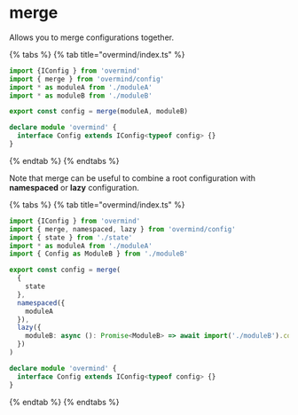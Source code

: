 # merge

Allows you to merge configurations together.

{% tabs %}
{% tab title="overmind/index.ts" %}
```typescript
import {IConfig } from 'overmind'
import { merge } from 'overmind/config'
import * as moduleA from './moduleA'
import * as moduleB from './moduleB'

export const config = merge(moduleA, moduleB)

declare module 'overmind' {
  interface Config extends IConfig<typeof config> {}
}
```
{% endtab %}
{% endtabs %}

Note that merge can be useful to combine a root configuration with **namespaced** or **lazy** configuration.

{% tabs %}
{% tab title="overmind/index.ts" %}
```typescript
import {IConfig } from 'overmind'
import { merge, namespaced, lazy } from 'overmind/config'
import { state } from './state'
import * as moduleA from './moduleA'
import { Config as ModuleB } from './moduleB'

export const config = merge(
  {
    state
  },
  namespaced({
    moduleA
  }),
  lazy({
    moduleB: async (): Promise<ModuleB> => await import('./moduleB').config
  })
)

declare module 'overmind' {
  interface Config extends IConfig<typeof config> {}
}
```
{% endtab %}
{% endtabs %}

